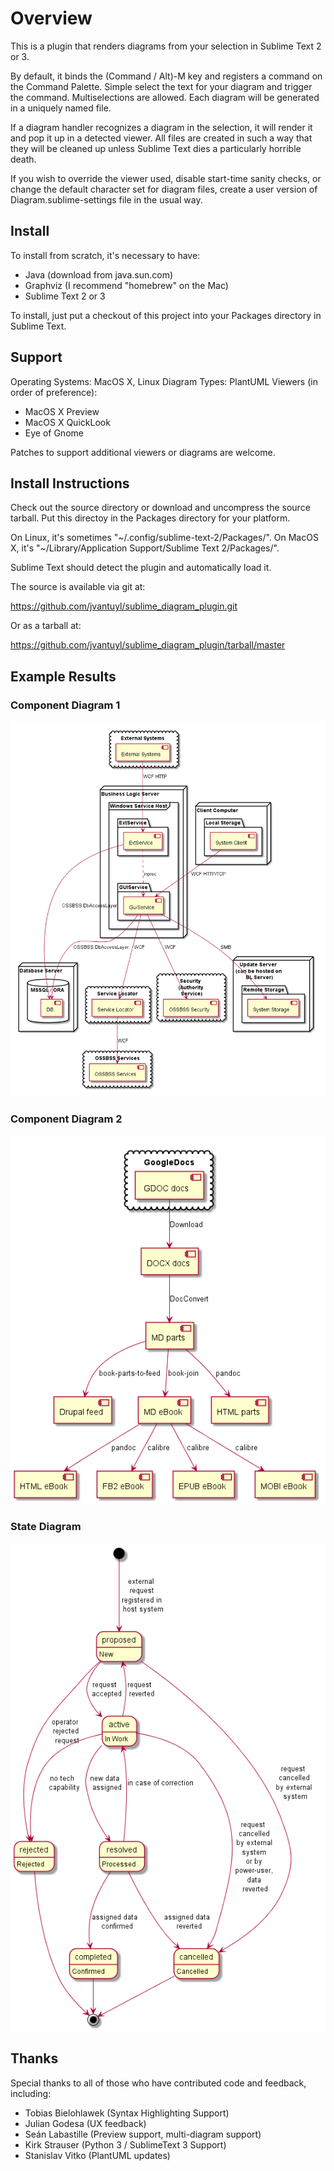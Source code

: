 # Overview

This is a plugin that renders diagrams from your selection in Sublime Text 2
or 3.

By default, it binds the (Command / Alt)-M key and registers a command on the
Command Palette.  Simple select the text for your diagram and trigger the
command.  Multiselections are allowed.  Each diagram will be generated in a
uniquely named file.

If a diagram handler recognizes a diagram in the selection, it will render it
and pop it up in a detected viewer.  All files are created in such a way that
they will be cleaned up unless Sublime Text dies a particularly horrible death.

If you wish to override the viewer used, disable start-time sanity checks, or
change the default character set for diagram files, create a user version of
Diagram.sublime-settings file in the usual way.

## Install

To install from scratch, it's necessary to have:

* Java (download from java.sun.com)
* Graphviz (I recommend "homebrew" on the Mac)
* Sublime Text 2 or 3

To install, just put a checkout of this project into your Packages directory in
Sublime Text.


## Support

Operating Systems:  MacOS X, Linux
Diagram Types: PlantUML
Viewers (in order of preference):

* MacOS X Preview
* MacOS X QuickLook
* Eye of Gnome

Patches to support additional viewers or diagrams are welcome.

## Install Instructions

Check out the source directory or download and uncompress the source tarball.
Put this directoy in the Packages directory for your platform.

On Linux, it's sometimes "~/.config/sublime-text-2/Packages/".
On MacOS X, it's "~/Library/Application Support/Sublime Text 2/Packages/".

Sublime Text should detect the plugin and automatically load it.

The source is available via git at:

<https://github.com/jvantuyl/sublime_diagram_plugin.git>

Or as a tarball at:

<https://github.com/jvantuyl/sublime_diagram_plugin/tarball/master>

## Example Results

### Component Diagram 1
![component1](./samples/component1.png)

### Component Diagram 2
![component2](./samples/component2.png)

### State Diagram
![state1](./samples/state1.png)

## Thanks

Special thanks to all of those who have contributed code and feedback,
including:

* Tobias Bielohlawek (Syntax Highlighting Support)
* Julian Godesa (UX feedback)
* Seán Labastille (Preview support, multi-diagram support)
* Kirk Strauser (Python 3 / SublimeText 3 Support)
* Stanislav Vitko (PlantUML updates)

